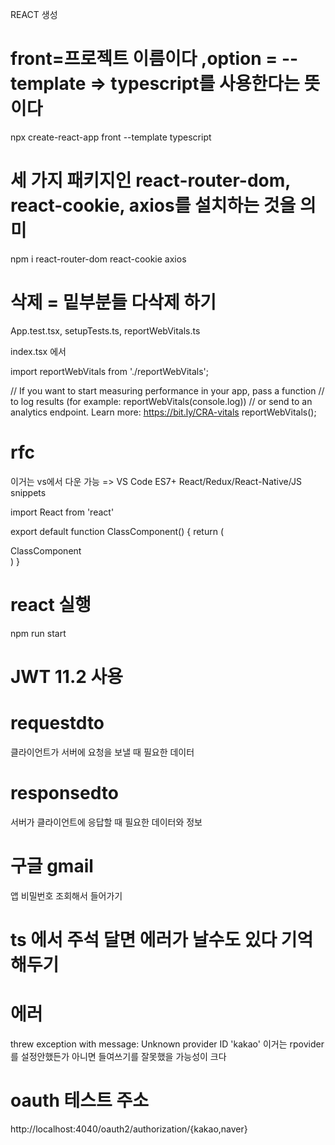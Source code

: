 REACT 생성
# front=프로젝트 이름이다 ,option = --template => typescript를 사용한다는 뜻이다
npx create-react-app front --template typescript

# 세 가지 패키지인 react-router-dom, react-cookie, axios를 설치하는 것을 의미
npm i react-router-dom react-cookie axios

# 삭제 = 밑부분들 다삭제 하기
App.test.tsx,
setupTests.ts,
reportWebVitals.ts

index.tsx 에서

import reportWebVitals from './reportWebVitals';

// If you want to start measuring performance in your app, pass a function
// to log results (for example: reportWebVitals(console.log))
// or send to an analytics endpoint. Learn more: https://bit.ly/CRA-vitals
reportWebVitals();



# rfc
이거는 vs에서 다운 가능  =>   VS Code ES7+ React/Redux/React-Native/JS snippets


import React from 'react'

export default function ClassComponent() {
return (
<div>ClassComponent</div>
)
}

# react 실행
npm run start

# JWT 11.2 사용


# requestdto
클라이언트가 서버에 요청을 보낼 때 필요한 데이터

# responsedto
서버가 클라이언트에 응답할 때 필요한 데이터와 정보

# 구글 gmail 
앱 비밀번호 조회해서 들어가기

# ts 에서 주석 달면 에러가 날수도 있다 기억해두기

#  에러
threw exception with message: Unknown provider ID 'kakao' 이거는 rpovider를 설정안했든가 아니면 들여쓰기를 잘못했을 가능성이 크다 

# oauth 테스트 주소
http://localhost:4040/oauth2/authorization/{kakao,naver}
